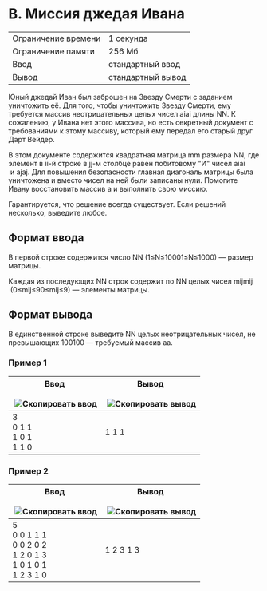 # B. Миссия джедая Ивана

|   |   |
|---|---|
|Ограничение времени|1 секунда|
|Ограничение памяти|256 Мб|
|Ввод|стандартный ввод|
|Вывод|стандартный вывод|

Юный джедай Иван был заброшен на Звезду Смерти с заданием уничтожить её. Для того, чтобы уничтожить Звезду Смерти, ему требуется массив неотрицательных целых чисел aiai​ длины NN. К сожалению, у Ивана нет этого массива, но есть секретный документ с требованиями к этому массиву, который ему передал его старый друг Дарт Вейдер.

В этом документе содержится квадратная матрица mm размера NN, где элемент в ii-й строке в jj-м столбце равен побитовому "И" чисел aiai​ и ajaj​. Для повышения безопасности главная диагональ матрицы была уничтожена и вместо чисел на ней были записаны нули. Помогите Ивану восстановить массив a и выполнить свою миссию.

Гарантируется, что решение всегда существует. Если решений несколько, выведите любое.

## Формат ввода

В первой строке содержится число NN (1≤N≤10001≤N≤1000) — размер матрицы.

Каждая из последующих NN строк содержит по NN целых чисел mijmij​ (0≤mij≤90≤mij​≤9) — элементы матрицы.

## Формат вывода

В единственной строке выведите NN целых неотрицательных чисел, не превышающих 100100 — требуемый массив aa.

### Пример 1

|Ввод<br><br> ![Скопировать ввод](https://yastatic.net/lego/_/La6qi18Z8LwgnZdsAr1qy1GwCwo.gif)|Вывод<br><br> ![Скопировать вывод](https://yastatic.net/lego/_/La6qi18Z8LwgnZdsAr1qy1GwCwo.gif)|
|---|---|
|3<br>0 1 1<br>1 0 1<br>1 1 0|1 1 1|

### Пример 2

|Ввод<br><br> ![Скопировать ввод](https://yastatic.net/lego/_/La6qi18Z8LwgnZdsAr1qy1GwCwo.gif)|Вывод<br><br> ![Скопировать вывод](https://yastatic.net/lego/_/La6qi18Z8LwgnZdsAr1qy1GwCwo.gif)|
|---|---|
|5<br>0 0 1 1 1<br>0 0 2 0 2<br>1 2 0 1 3<br>1 0 1 0 1<br>1 2 3 1 0|1 2 3 1 3|